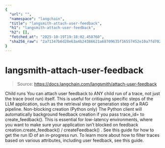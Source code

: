 ```yaml
---
{
  "url": "",
  "namespace": "langchain",
  "title": "langsmith-attach-user-feedback",
  "h1": "langsmith-attach-user-feedback",
  "h2": [],
  "fetched_at": "2025-10-19T19:18:02.458760",
  "sha256_raw": "2a71347b6d28e63a4b24386621a68709635f16557452e10a7fd702dc378d6d62"
}
---
```


# langsmith-attach-user-feedback

> Source: https://docs.langchain.com/langsmith/attach-user-feedback

Child runs
You can attach user feedback to ANY child run of a trace, not just the trace (root run) itself.
This is useful for critiquing specific steps of the LLM application, such as the retrieval step or generation step of a RAG pipeline.
Non-blocking creation (Python only)
The Python client will automatically background feedback creation if you pass
trace_id=
to create_feedback().
This is essential for low-latency environments, where you want to make sure your application isn’t blocked on feedback creation.create_feedback() / createFeedback()
. See this guide for how to get the run ID of an in-progress run.
To learn more about how to filter traces based on various attributes, including user feedback, see this guide.